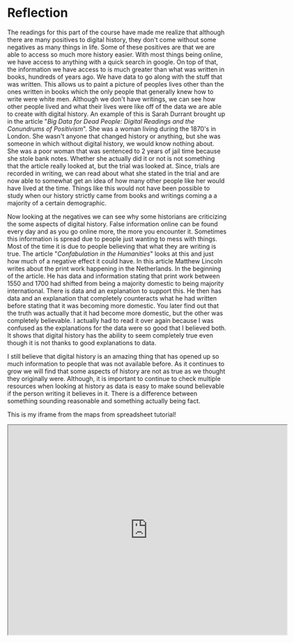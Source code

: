 # Reflection

The readings for this part of the course have made me realize that although
there are many positives to digital history, they don't come without some
negatives as many things in life. Some of these positives are that we are able
to access so much more history easier. With most things being online, we have
access to anything with a quick search in google. On top of that, the
information we have access to is much greater than what was written in books,
hundreds of years ago. We have data to go along with the stuff that was written.
This allows us to paint a picture of peoples lives other than the ones written
in books which the only people that generally knew how to write were white men.
Although we don't have writings, we can see how other people lived and what
their lives were like off of the data we are able to create with digital
history. An example of this is Sarah Durrant brought up in the article "_Big_
_Data for Dead People: Digital Readings and the Conundrums of Positivism_". She
was a woman living during the 1870's in London. She wasn't anyone that changed
history or anything, but she was someone in which without digital history, we
would know nothing about. She was a poor woman that was sentenced to 2 years of
jail time because she stole bank notes. Whether she actually did it or not is
not something that the article really looked at, but the trial was looked at.
Since, trials are recorded in writing, we can read about what she stated in the
trial and are now able to somewhat get an idea of how many other people like her
would have lived at the time. Things like this would not have been possible to
study when our history strictly came from books and writings coming a a majority
of a certain demographic.

Now looking at the negatives we can see why some historians are criticizing the
some aspects of digital history. False information online can be found every day
and as you go online more, the more you encounter it. Sometimes this information
is spread due to people just wanting to mess with things. Most of the time it
is due to people believing that what they are writing is true. The article
"_Confabulation in the Humanities_" looks at this and just how much of a
negative effect it could have. In this article Matthew Lincoln writes about the
print work happening in the Netherlands. In the beginning of the article. He
has data and information stating that print work between 1550 and 1700 had
shifted from being a majority domestic to being majority international. There
is data and an explanation to support this. He then has data and an explanation
that completely counteracts what he had written before stating that it was
becoming more domestic. You later find out that the truth was actually that it
had become more domestic, but the other was completely believable. I actually
had to read it over again because I was confused as the explanations for the
data were so good that I believed both. It shows that digital history has
the ability to seem completely true even though it is not thanks to good
explanations to data.

I still believe that digital history is an amazing thing that has opened up
so much information to people that was not available before. As it continues to
grow we will find that some aspects of history are not as true as we thought
they originally were. Although, it is important to continue to check multiple
resources when looking at history as data is easy to make sound believable if
the person writing it believes in it. There is a difference between something
sounding reasonable and something actually being fact.

This is my iframe from the maps from spreadsheet tutorial!

<iframe src="https://www.google.com/maps/d/u/0/embed?mid=1bCxEdLs7nElXuYiHgmqZP1wjKK-D0t9O" width="640" height="480"></iframe>
